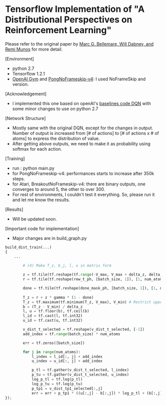 # Tensorflow Implementation of "A Distributional Perspectives on Reinforcement Learning"

Please refer to the original paper by [Marc G. Bellemare, Will Dabney, and Remi Munos](https://arxiv.org/abs/1707.06887) for more detail.

[Environment]
 * python 2.7
 * Tensorflow 1.2.1
 * [OpenAI Gym](https://gym.openai.com/) and [PongNoFrameskip-v4](https://gym.openai.com/envs/Pong-v0): I used NoFrameSkip and version.

[Acknowledgement]
 * I implemented this one based on openAI's [baselines code DQN](https://github.com/openai/baselines) with some minor changes to use on python 2.7

[Network Structure]
 * Mostly same with the original DQN, except for the changes in output. Number of output is increased from [# of actions] to [# of actions x # of atoms] to express the distribution of value.
 * After getting above outputs, we need to make it as probability using softmax for each action.

[Training]
 * run : python main.py
 * for PongNoFrameskip-v4: performances starts to increase after 350k steps.
 * for Atari, BreakoutNoFrameskip-v4: there are binary outputs, one converges to around 5, the other to over 300.
 * For rest of environments, I couldn't test it everything. So, please run it and let me know the results.

[Results]
 * Will be updated soon.

[Important code for implementation]

 * Major changes are in build_graph.py 

```python
build_dist_train(...)
{
	...
    
        # (4) Make T_z, b_j, l, u in matrix form

        z = tf.tile(tf.reshape(tf.range(-V_max, V_max + delta_z, delta_z), [1, num_atoms]), [batch_size, 1])
        r = tf.tile(tf.reshape(rew_t_ph, [batch_size, 1]), [1, num_atoms])

        done = tf.tile(tf.reshape(done_mask_ph, [batch_size, 1]), [1, num_atoms])
        
        T_z = r + z * gamma * (1 - done)
        T_z = tf.maximum(tf.minimum(T_z, V_max), V_min) # Restrict upper and lower value of T_z to V_max and V_min
        b = (T_z - V_min) / delta_z
        l, u = tf.floor(b), tf.ceil(b)
        l_id = tf.cast(l, tf.int32)
        u_id = tf.cast(u, tf.int32)

        v_dist_t_selected = tf.reshape(v_dist_t_selected, [-1])
        add_index = tf.range(batch_size) * num_atoms

        err = tf.zeros([batch_size])

        for j in range(num_atoms):
            l_index = l_id[:, j] + add_index
            u_index = u_id[:, j] + add_index

            p_tl = tf.gather(v_dist_t_selected, l_index)
            p_tu = tf.gather(v_dist_t_selected, u_index)
            log_p_tl = tf.log(p_tl)
            log_p_tu = tf.log(p_tu)
            p_tp1 = v_dist_tp1_selected[:,j]
            err = err + p_tp1 * ((u[:,j] - b[:,j]) * log_p_tl + (b[:,j] - l[:,j]) * log_p_tu)  	
});
```
